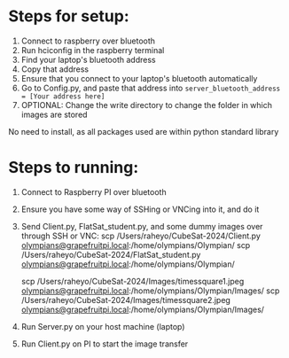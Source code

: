 # Steps for setup:

1) Connect to raspberry over bluetooth
2) Run hciconfig in the raspberry terminal
3) Find your laptop's bluetooth address
4) Copy that address
5) Ensure that you connect to your laptop's bluetooth automatically
6) Go to Config.py, and paste that address into ```server_bluetooth_address = [Your address here]```
7) OPTIONAL: Change the write directory to change the folder in which images are stored

No need to install, as all packages used are within python standard library

# Steps to running:

1. Connect to Raspberry PI over bluetooth
2. Ensure you have some way of SSHing or VNCing into it, and do it
3. Send Client.py, FlatSat_student.py, and some dummy images over through SSH or VNC:
   scp /Users/raheyo/CubeSat-2024/Client.py olympians@grapefruitpi.local:/home/olympians/Olympian/
   scp /Users/raheyo/CubeSat-2024/FlatSat_student.py olympians@grapefruitpi.local:/home/olympians/Olympian/

   scp /Users/raheyo/CubeSat-2024/Images/timessquare1.jpeg olympians@grapefruitpi.local:/home/olympians/Olympian/Images/
   scp /Users/raheyo/CubeSat-2024/Images/timessquare2.jpeg olympians@grapefruitpi.local:/home/olympians/Olympian/Images/

4. Run Server.py on your host machine (laptop)
5. Run Client.py on PI to start the image transfer
